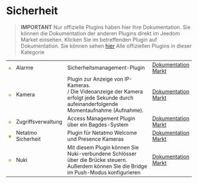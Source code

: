 
# Sicherheit


>**IMPORTANT**
>Nur offizielle Plugins haben hier ihre Dokumentation. Sie können die Dokumentation der anderen Plugins direkt im Jeedom Market einsehen. Klicken Sie im betreffenden Plugin auf Dokumentation.
>Sie können sehen [hier](https://market.jeedom.com/index.php?v=d&p=market&type=plugin&categorie=security) Alle offiziellen Plugins in dieser Kategorie


| | | | |
|--- | --- | --- | ---|
|<img src="alarm/alarm_icon.png" class="pluginLogo" width="100" />|Alarme|Sicherheitsmanagement-Plugin|[Dokumentation](alarm/index.md)<br/>[Markt](https://market.jeedom.com/index.php?v=d&p=market_display&id=26)|
|<img src="camera/camera_icon.png" class="pluginLogo" width="100" />|Kamera|Plugin zur Anzeige von IP-Kameras.<br>/ Die Videoanzeige der Kamera erfolgt jede Sekunde durch aufeinanderfolgende Momentaufnahme (Aufnahme).|[Dokumentation](camera/index.md)<br/>[Markt](https://market.jeedom.com/index.php?v=d&p=market_display&id=70)|
|<img src="gestAccess/gestAccess_icon.png" class="pluginLogo" width="100" />|Zugriffsverwaltung|Access Management Plugin über ein Bagdes-System|[Dokumentation](gestAccess/index.md)<br/>[Markt](https://market.jeedom.com/index.php?v=d&p=market_display&id=3686)|
|<img src="netatmoWelcome/netatmoWelcome_icon.png" class="pluginLogo" width="100" />|Netatmo Sicherheit|Plugin für Netatmo Welcome und Presence Kameras|[Dokumentation](netatmoWelcome/index.md)<br/>[Markt](https://market.jeedom.com/index.php?v=d&p=market_display&id=1967)|
|<img src="nuki/nuki_icon.png" class="pluginLogo" width="100" />|Nuki|Mit diesem Plugin können Sie Nuki-verbundene Schlösser über die Brücke steuern. Außerdem können Sie die Bridge im Push-Modus konfigurieren|[Dokumentation](nuki/index.md)<br/>[Markt](https://market.jeedom.com/index.php?v=d&p=market_display&id=2819)|
